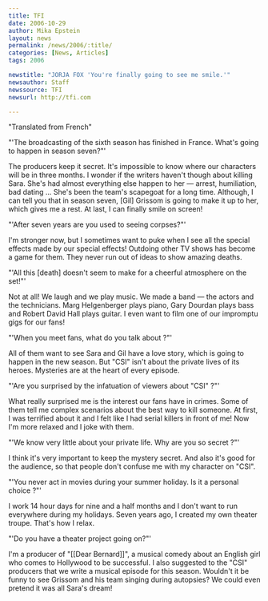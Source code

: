 ```yaml
---
title: TFI
date: 2006-10-29
author: Mika Epstein
layout: news
permalink: /news/2006/:title/
categories: [News, Articles]
tags: 2006

newstitle: "JORJA FOX 'You're finally going to see me smile.'"
newsauthor: Staff  
newssource: TFI  
newsurl: http://tfi.com

---
```

"Translated from French"

"'The broadcasting of the sixth season has finished in France. What's going to happen in season seven?"'  
  
The producers keep it secret. It's impossible to know where our characters will be in three months. I wonder if the writers haven't though about killing Sara. She's had almost everything else happen to her &#8212; arrest, humiliation, bad dating ... She's been the team's scapegoat for a long time. Although, I can tell you that in season seven, [Gil] Grissom is going to make it up to her, which gives me a rest. At last, I can finally smile on screen!

"'After seven years are you used to seeing corpses?"'  
  
I'm stronger now, but I sometimes want to puke when I see all the special effects made by our special effects! Outdoing other TV shows has become a game for them. They never run out of ideas to show amazing deaths.

"'All this [death] doesn't seem to make for a cheerful atmosphere on the set!"'  
  
Not at all! We laugh and we play music. We made a band &#8212; the actors and the technicians. Marg Helgenberger plays piano, Gary Dourdan plays bass and Robert David Hall plays guitar. I even want to film one of our impromptu gigs for our fans!

"'When you meet fans, what do you talk about ?"'  
  
All of them want to see Sara and Gil have a love story, which is going to happen in the new season. But "CSI" isn't about the private lives of its heroes. Mysteries are at the heart of every episode.

"'Are you surprised by the infatuation of viewers about "CSI" ?"'  
  
What really surprised me is the interest our fans have in crimes. Some of them tell me complex scenarios about the best way to kill someone. At first, I was terrified about it and I felt like I had serial killers in front of me! Now I'm more relaxed and I joke with them.

"'We know very little about your private life. Why are you so secret ?"'  
  
I think it's very important to keep the mystery secret. And also it's good for the audience, so that people don't confuse me with my character on "CSI".

"'You never act in movies during your summer holiday. Is it a personal choice ?"'  
  
I work 14 hour days for nine and a half months and I don't want to run everywhere during my holidays. Seven years ago, I created my own theater troupe. That's how I relax.

"'Do you have a theater project going on?"'  
  
I'm a producer of "[[Dear Bernard]]", a musical comedy about an English girl who comes to Hollywood to be successful. I also suggested to the "CSI" producers that we write a musical episode for this season. Wouldn't it be funny to see Grissom and his team singing during autopsies? We could even pretend it was all Sara's dream!

